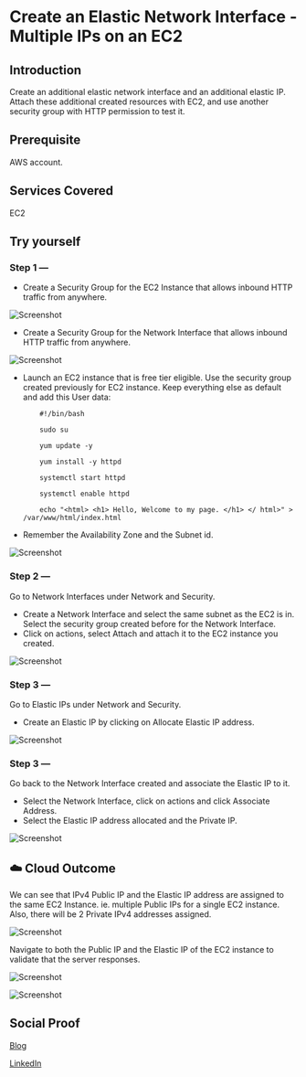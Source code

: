 # Create an Elastic Network Interface - Multiple IPs on an EC2

## Introduction

Create an additional elastic network interface and an additional elastic IP.  Attach these additional created resources with EC2, and use another security group with HTTP permission to test it.

## Prerequisite

AWS account.

## Services Covered

EC2

## Try yourself

### Step 1 — 
- Create a Security Group for the EC2 Instance that allows inbound HTTP traffic from anywhere.

![Screenshot](https://github.com/aaditunni/100DaysOfCloud/blob/main/Journey/009/day9.JPG)

- Create a Security Group for the Network Interface that allows inbound HTTP traffic from anywhere.

![Screenshot](https://github.com/aaditunni/100DaysOfCloud/blob/main/Journey/009/day9.1.JPG)

- Launch an EC2 instance that is free tier eligible. Use the security group created previously for EC2 instance. Keep everything else as default and add this User data:
    ```
        #!/bin/bash

        sudo su

        yum update -y

        yum install -y httpd

        systemctl start httpd

        systemctl enable httpd

        echo "<html> <h1> Hello, Welcome to my page. </h1> </ html>" > /var/www/html/index.html
    ```
- Remember the Availability Zone and the Subnet id.

![Screenshot](https://github.com/aaditunni/100DaysOfCloud/blob/main/Journey/009/day9.2.JPG)

### Step 2 — 
Go to Network Interfaces under Network and Security.
- Create a Network Interface and select the same subnet as the EC2 is in. Select the security group created before for the Network Interface.
- Click on actions, select Attach and attach it to the EC2 instance you created.

![Screenshot](https://github.com/aaditunni/100DaysOfCloud/blob/main/Journey/009/day9.3.JPG)

### Step 3 — 
Go to Elastic IPs under Network and Security.
- Create an Elastic IP by clicking on Allocate Elastic IP address.

![Screenshot](https://github.com/aaditunni/100DaysOfCloud/blob/main/Journey/009/day9.4.JPG)

### Step 3 — 
Go back to the Network Interface created and associate the Elastic IP to it.
- Select the Network Interface, click on actions and click Associate Address.
- Select the Elastic IP address allocated and the Private IP.

![Screenshot](https://github.com/aaditunni/100DaysOfCloud/blob/main/Journey/009/day9.5.JPG)

## ☁️ Cloud Outcome
We can see that IPv4 Public IP and the Elastic IP address are assigned to the same EC2 Instance. ie. multiple Public IPs for a single EC2 instance. Also, there will be 2 Private IPv4 addresses assigned.

![Screenshot](https://github.com/aaditunni/100DaysOfCloud/blob/main/Journey/009/day9.6.JPG)

Navigate to both the Public IP and the Elastic IP of the EC2 instance to validate that the server responses.

![Screenshot](https://github.com/aaditunni/100DaysOfCloud/blob/main/Journey/009/day9.7.JPG)

![Screenshot](https://github.com/aaditunni/100DaysOfCloud/blob/main/Journey/009/day9.8.JPG)


## Social Proof

[Blog](https://dev.to/aaditunni/create-elastic-network-interface-multiple-ips-on-an-ec2-3189)

[LinkedIn](lihttps://www.linkedin.com/posts/aaditunni_100daysofcloud-aws-cloud-activity-7018185848588251136-S9Zc?utm_source=share&utm_medium=member_desktopnk)
